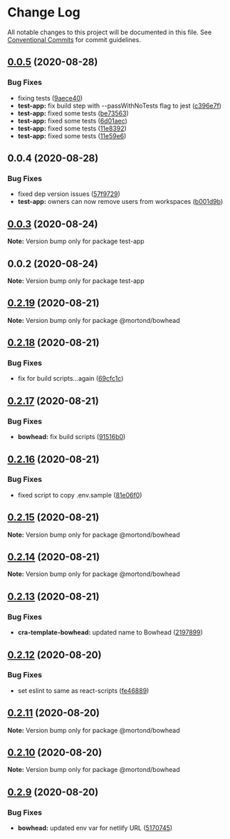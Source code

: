 # Change Log

All notable changes to this project will be documented in this file.
See [Conventional Commits](https://conventionalcommits.org) for commit guidelines.

## [0.0.5](https://github.com/daithimorton/bowhead/compare/test-app@0.0.4...test-app@0.0.5) (2020-08-28)


### Bug Fixes

* fixing tests ([9aece40](https://github.com/daithimorton/bowhead/commit/9aece400eee075975a45b9687c2241286029a49c))
* **test-app:** fix build step with --passWithNoTests flag to jest ([c396e7f](https://github.com/daithimorton/bowhead/commit/c396e7f5075733ca92ce2480a114f3984451f9e1))
* **test-app:** fixed some tests ([be73563](https://github.com/daithimorton/bowhead/commit/be73563b1977b297dddcd647c57deb2536a174cf))
* **test-app:** fixed some tests ([6d01aec](https://github.com/daithimorton/bowhead/commit/6d01aece08a91c90e1ebf3468d0084086a129012))
* **test-app:** fixed some tests ([11e8392](https://github.com/daithimorton/bowhead/commit/11e8392a53836ffee1c36975471395a22fb4b293))
* **test-app:** fixed some tests ([11e59e6](https://github.com/daithimorton/bowhead/commit/11e59e6506c4a358bdafc88328aad88724d48a04))





## 0.0.4 (2020-08-28)


### Bug Fixes

* fixed dep version issues ([57f9729](https://github.com/daithimorton/bowhead/commit/57f97294af9b96bb4ba01b5ce328baa2665ae32a))
* **test-app:** owners can now remove users from workspaces ([b001d9b](https://github.com/daithimorton/bowhead/commit/b001d9b40e90406a0037de064faa3a0cfdb743d2))





## [0.0.3](https://github.com/daithimorton/bowhead/compare/test-app@0.0.2...test-app@0.0.3) (2020-08-24)

**Note:** Version bump only for package test-app





## 0.0.2 (2020-08-24)

**Note:** Version bump only for package test-app





## [0.2.19](https://github.com/daithimorton/bowhead/compare/@mortond/bowhead@0.2.18...@mortond/bowhead@0.2.19) (2020-08-21)

**Note:** Version bump only for package @mortond/bowhead





## [0.2.18](https://github.com/daithimorton/bowhead/compare/@mortond/bowhead@0.2.17...@mortond/bowhead@0.2.18) (2020-08-21)


### Bug Fixes

* fix for build scripts...again ([69cfc1c](https://github.com/daithimorton/bowhead/commit/69cfc1c3d16a66d83415d7eaf7efce4a70ad581e))





## [0.2.17](https://github.com/daithimorton/bowhead/compare/@mortond/bowhead@0.2.16...@mortond/bowhead@0.2.17) (2020-08-21)


### Bug Fixes

* **bowhead:** fix build scripts ([91516b0](https://github.com/daithimorton/bowhead/commit/91516b061ef4fe8b3495dd82654c66bfd9adf9cb))





## [0.2.16](https://github.com/daithimorton/bowhead/compare/@mortond/bowhead@0.2.15...@mortond/bowhead@0.2.16) (2020-08-21)


### Bug Fixes

* fixed script to copy .env.sample ([81e06f0](https://github.com/daithimorton/bowhead/commit/81e06f01cd4caadc80c2a18c0b0f338ed37a1dd1))





## [0.2.15](https://github.com/daithimorton/bowhead/compare/@mortond/bowhead@0.2.14...@mortond/bowhead@0.2.15) (2020-08-21)

**Note:** Version bump only for package @mortond/bowhead





## [0.2.14](https://github.com/daithimorton/bowhead/compare/@mortond/bowhead@0.2.13...@mortond/bowhead@0.2.14) (2020-08-21)

**Note:** Version bump only for package @mortond/bowhead





## [0.2.13](https://github.com/daithimorton/bowhead/compare/@mortond/bowhead@0.2.12...@mortond/bowhead@0.2.13) (2020-08-21)


### Bug Fixes

* **cra-template-bowhead:** updated name to Bowhead ([2197899](https://github.com/daithimorton/bowhead/commit/2197899cb22ad9637ca3ebbeac14ead2cb5dd332))





## [0.2.12](https://github.com/daithimorton/bowhead/compare/@mortond/bowhead@0.2.11...@mortond/bowhead@0.2.12) (2020-08-20)


### Bug Fixes

* set eslint to same as react-scripts ([fe46889](https://github.com/daithimorton/bowhead/commit/fe46889500a8640dd1760460c1e8a0a0d31868b9))





## [0.2.11](https://github.com/daithimorton/bowhead/compare/@mortond/bowhead@0.2.10...@mortond/bowhead@0.2.11) (2020-08-20)

**Note:** Version bump only for package @mortond/bowhead





## [0.2.10](https://github.com/daithimorton/bowhead/compare/@mortond/bowhead@0.2.9...@mortond/bowhead@0.2.10) (2020-08-20)

**Note:** Version bump only for package @mortond/bowhead





## [0.2.9](https://github.com/daithimorton/bowhead/compare/@mortond/bowhead@0.2.8...@mortond/bowhead@0.2.9) (2020-08-20)


### Bug Fixes

* **bowhead:** updated env var for netlify URL ([5170745](https://github.com/daithimorton/bowhead/commit/5170745170e7e6fd4c012732828d16063f750de9))
